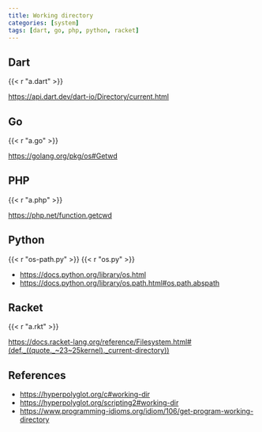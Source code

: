 ```yaml
---
title: Working directory
categories: [system]
tags: [dart, go, php, python, racket]
---
```


## Dart

{{< r "a.dart" >}}

<https://api.dart.dev/dart-io/Directory/current.html>

## Go

{{< r "a.go" >}}

<https://golang.org/pkg/os#Getwd>

## PHP

{{< r "a.php" >}}

<https://php.net/function.getcwd>

## Python

{{< r "os-path.py" >}}
{{< r "os.py" >}}

- <https://docs.python.org/library/os.html>
- <https://docs.python.org/library/os.path.html#os.path.abspath>

## Racket

{{< r "a.rkt" >}}

<https://docs.racket-lang.org/reference/Filesystem.html#(def._((quote._~23~25kernel)._current-directory))>

## References

- <https://hyperpolyglot.org/c#working-dir>
- <https://hyperpolyglot.org/scripting2#working-dir>
- <https://www.programming-idioms.org/idiom/106/get-program-working-directory>
